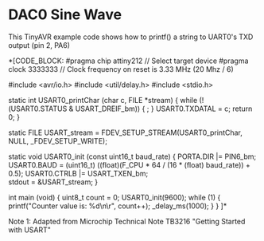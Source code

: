 # DAC0 Sine Wave

This TinyAVR example code shows how to printf() a string to UART0's TXD output (pin 2, PA6)

*[CODE_BLOCK:
#pragma chip 	   attiny212               // Select target device
#pragma clock	   3333333                 // Clock frequency on reset is 3.33 MHz (20 Mhz / 6)

#include <avr/io.h>
#include <util/delay.h>
#include <stdio.h>

static int USART0_printChar (char c, FILE *stream) { 
  while (!(USART0.STATUS & USART_DREIF_bm)) {
    ;
  }
  USART0.TXDATAL = c;
  return 0; 
}

static FILE USART_stream = FDEV_SETUP_STREAM(USART0_printChar, NULL, _FDEV_SETUP_WRITE);

static void USART0_init (const uint16_t baud_rate) {
  PORTA.DIR |= PIN6_bm;
  USART0.BAUD = (uint16_t) ((float)(F_CPU * 64 / (16 * (float) baud_rate)) + 0.5);
  USART0.CTRLB |= USART_TXEN_bm;  
  stdout = &USART_stream;
}

int main (void) {
  uint8_t count = 0;
  USART0_init(9600);
  while (1) {
    printf("Counter value is: %d\n\r", count++);
    _delay_ms(1000);
  }
}
]*

Note 1: Adapted from Microchip Technical Note TB3216 "Getting Started with USART"